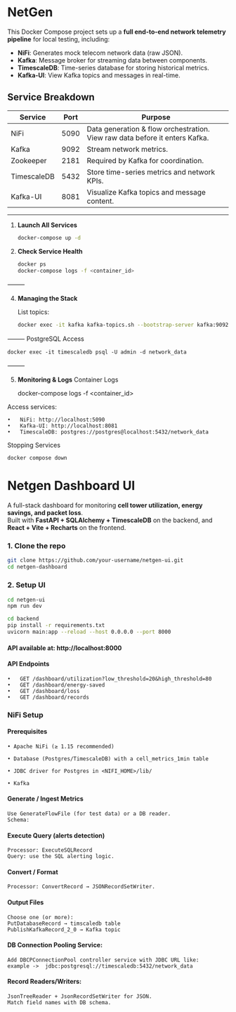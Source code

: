 # NetGen
This Docker Compose project sets up a **full end-to-end network telemetry pipeline** for local testing, including:  

- **NiFi**: Generates mock telecom network data (raw JSON).  
- **Kafka**: Message broker for streaming data between components.  
- **TimescaleDB**: Time-series database for storing historical metrics.  
- **Kafka-UI**: View Kafka topics and messages in real-time.


## Service Breakdown
| Service        | Port        | Purpose |
|----------------|------------|---------|
| NiFi           | 5090       | Data generation & flow orchestration. View raw data before it enters Kafka. |
| Kafka          | 9092       | Stream network metrics. |
| Zookeeper      | 2181       | Required by Kafka for coordination. |
| TimescaleDB    | 5432       | Store time-series metrics and network KPIs. |
| Kafka-UI       | 8081       | Visualize Kafka topics and message content. |

---

1. **Launch All Services**
   ```bash
   docker-compose up -d

2. **Check Service Health**
	```bash
    docker ps
    docker-compose logs -f <container_id>


⸻

4. **Managing the Stack**

    List topics:
	```bash
    docker exec -it kafka kafka-topics.sh --bootstrap-server kafka:9092 --list

⸻
    PostgreSQL Access
	
    docker exec -it timescaledb psql -U admin -d network_data
⸻

5. **Monitoring & Logs**
Container Logs

 	docker-compose logs -f <container_id>

Access services:

	•	NiFi: http://localhost:5090
	•	Kafka-UI: http://localhost:8081
	•	TimescaleDB: postgres://postgres@localhost:5432/network_data

Stopping Services

	docker compose down 

# Netgen Dashboard UI

A full-stack dashboard for monitoring **cell tower utilization, energy savings, and packet loss**.  
Built with **FastAPI + SQLAlchemy + TimescaleDB** on the backend, and **React + Vite + Recharts** on the frontend.  


### 1. Clone the repo
```bash
git clone https://github.com/your-username/netgen-ui.git
cd netgen-dashboard
```
### 2. Setup UI
```bash
cd netgen-ui
npm run dev

cd backend
pip install -r requirements.txt
uvicorn main:app --reload --host 0.0.0.0 --port 8000
```

#### API available at: http://localhost:8000

#### API Endpoints
	•	GET /dashboard/utilization?low_threshold=20&high_threshold=80
	•	GET /dashboard/energy-saved
	•	GET /dashboard/loss
	•	GET /dashboard/records

### NiFi Setup
#### Prerequisites

	• Apache NiFi (≥ 1.15 recommended)

	• Database (Postgres/TimescaleDB) with a cell_metrics_1min table

	• JDBC driver for Postgres in <NIFI_HOME>/lib/

	• Kafka 
#### Generate / Ingest Metrics
	Use GenerateFlowFile (for test data) or a DB reader.
	Schema: 

#### Execute Query (alerts detection)
	Processor: ExecuteSQLRecord
	Query: use the SQL alerting logic.

#### Convert / Format
	Processor: ConvertRecord → JSONRecordSetWriter.

#### Output Files
	Choose one (or more):
	PutDatabaseRecord → timscaledb table
	PublishKafkaRecord_2_0 → Kafka topic 
#### DB Connection Pooling Service:

	Add DBCPConnectionPool controller service with JDBC URL like:
	example ->	jdbc:postgresql://timescaledb:5432/network_data
#### Record Readers/Writers:

	JsonTreeReader + JsonRecordSetWriter for JSON.
	Match field names with DB schema.

